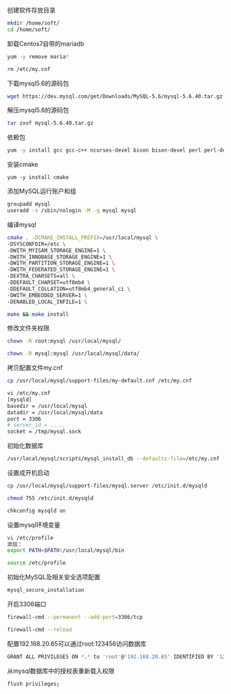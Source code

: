 创建软件存放目录
```bash
mkdir /home/soft/
cd /home/soft/
```

卸载Centos7自带的mariadb

```bash
yum -y remove maria*

rm /etc/my.cnf
```

下载mysql5.6的源码包
```bash
wget https://dev.mysql.com/get/Downloads/MySQL-5.6/mysql-5.6.40.tar.gz
```

解压mysql5.6的源码包
```bash
tar zxvf mysql-5.6.40.tar.gz
```

依赖包
```bash
yum -y install gcc gcc-c++ ncurses-devel bison bison-devel perl perl-devel autoconf
```

安装cmake
```
yum -y install cmake
```

添加MySQL运行账户和组

```bash
groupadd mysql
useradd -s /sbin/nologin -M -g mysql mysql
```

编译mysql

```bash
cmake . -DCMAKE_INSTALL_PREFIX=/usr/local/mysql \
-DSYSCONFDIR=/etc \
-DWITH_MYISAM_STORAGE_ENGINE=1 \
-DWITH_INNOBASE_STORAGE_ENGINE=1 \
-DWITH_PARTITION_STORAGE_ENGINE=1 \
-DWITH_FEDERATED_STORAGE_ENGINE=1 \
-DEXTRA_CHARSETS=all \
-DDEFAULT_CHARSET=utf8mb4 \
-DDEFAULT_COLLATION=utf8mb4_general_ci \
-DWITH_EMBEDDED_SERVER=1 \
-DENABLED_LOCAL_INFILE=1 \
```

```bash
make && make install
```

修改文件夹权限
```bash
chown -R root:mysql /usr/local/mysql/

chown -R mysql:mysql /usr/local/mysql/data/
```

拷贝配置文件my.cnf
```bash
cp /usr/local/mysql/support-files/my-default.cnf /etc/my.cnf

vi /etc/my.cnf
[mysqld]
basedir = /usr/local/mysql
datadir = /usr/local/mysql/data
port = 3306
# server_id = .....
socket = /tmp/mysql.sock
```

初始化数据库
```bash
/usr/local/mysql/scripts/mysql_install_db --defaults-file=/etc/my.cnf --basedir=/usr/local/mysql --datadir=/usr/local/mysql/data --user=mysql
```

设置成开机启动
```bash
cp /usr/local/mysql/support-files/mysql.server /etc/init.d/mysqld

chmod 755 /etc/init.d/mysqld

chkconfig mysqld on
```

设置mysql环境变量
```bash
vi /etc/profile
添加：
export PATH=$PATH:/usr/local/mysql/bin

source /etc/profile
```

初始化MySQL及相关安全选项配置

```bash
mysql_secure_installation
```

开启3306端口
```bash
firewall-cmd --permanent --add-port=3306/tcp

firewall-cmd --reload
```

配置192.168.20.65可以通过root:123456访问数据库

```bash
GRANT ALL PRIVILEGES ON *.* to 'root'@'192.168.20.65' IDENTIFIED BY '123456' WITH GRANT OPTION;
```

从mysql数据库中的授权表重新载入权限

```bash
flush privileges;
```